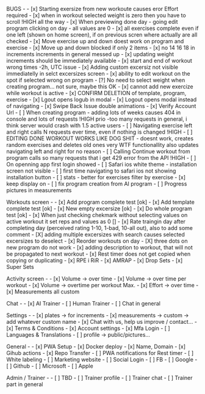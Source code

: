 BUGS -
     - [x] Starting exersize from new workoute causes eror Effort required
     - [x] when in workout selected weight is zero then you have to scroll !HIGH all the way
     - [x] When previewing done day - going edit program clicking on day - all values are 0
     - [x] all exercises complete even if one left (shown on home screen), if on previous scren where actually are all checked
     - [x] Move exercise up and down doest work on program and exercise
     - [x] Move up and down blocked if only 2 items
     - [x] no 14 16 18 in increments increments in general messed up
     - [x] updating weight increments should be immediately available
     - [x] start and end of workout wrong times -2h, UTC issue
     - [x] Adding custom excersiz not visible immediatelly in selct excersizes screen
     - [x] ability to edit workout on the spot if selected wrong on program
     - [?] No need to select weight when creating program... not sure, maybe this OK
     - [x] cannot add new exercize while workout is active
     - [x] CONFIRM DELETION of template, program, exercise
     - [x] Lgout opens logub in modal
     - [x] Logout opens modal instead of navigating
     - [x] Swipe Back Issue double animations 
     - [x] Verify Account Url
     - [ ] When creating program - adding lots of weeks causes 404 in console and lots of requests !HIGH prio -too many requests in general, i think server would crash with 1.5 active users
     - [ ] Navigating exercise left and right calls N requests ever time, even if nothing is changed  !HIGH
     - [ ] EDITING DONE WORKOUT WORKS LIKE DOG SHIT - doesnt work, creates random exercises and deletes old ones very WTF functionallity also updates navigating left and right for no reason
     - [ ] Calling Continue workout from program calls so many requests that i get 429 error from the API !HIGH
     - [ ] On openning app first login showed
     - [ ] Safari ios white theme - installation screen not visible
     - [ ] first time navigating to safari ios not showing installation button
     - [ ] stats - better for exercises filter by exercise
     - [x] keep display on
     - [ ] fix program creation from AI program
     - [ ] Progress pictures in measurements


Workouts screen - 
    - [x] Add program complete test [ok]
    - [x] Add template complete test [ok]
    - [x] New empty excersize [ok]
    - [x] Do whole program test [ok]
    - [x] When just checking chekmark without selecting values on active workout it set reps and values as 0 []
    - [x] Rate traingin day after completing day (perceived rating 1-10, 1-bad, 10-all out), also to add some comment
    - [X] adding multiple excersizes with search causes selected excersizes to deselect
    - [x] Reorder workouts on day
    - [X] three dots on new program do not work 
    - [x] adding description to workout, that will not be propagated to next workout
    - [x] Rest timer does not get copied when copying or duplicating
    - [x] RPE i RiR
    - [x] AMRAP
    - [x] Drop Sets
    - [x] Super Sets

Activity screen -
    - [x] Volume -> over time
    - [x] Volume -> over time per workout
    - [x] Volume -> overtime per workout Max.
    - [x] Effort -> over time
    - [x] Measurements all custom

Chat -
    - [x] AI Trainer
    - [ ] Human Trainer
    - [ ] Chat in general

Settings -
    - [x] plates -> for increments
    - [x] measurements -> custom -> add whatever custom name
    - [x] Chat with us, help us improve / contact...
    - [x] Terms & Conditions
    - [x] Account settings
    - [x] Mfa Login
    - [ ] Languages & Translations
    - [ ] profile -> public/pictures...

General -
    - [x] PWA Setup 
    - [x] Docker deploy
    - [x] Name, Domain
    - [x] Gihub actions
    - [x] Repo Transfer
    - [ ] PWA notifications for Rest timer
    - [ ] White labeling
    - [ ] Marketing website
    - [ ] Social Login
    - [ ] FB
    - [ ] Google
    - [ ] Github
    - [ ] Microsoft
    - [ ] Apple

Admin / Trainer -
    - [ ] TBD
    - [ ] Trainer profile
    - [ ] Trainer chat
    - [ ] Trainer part in general